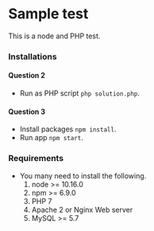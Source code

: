 Sample test
=====================================


This is a node and PHP test.

### Installations

#### Question 2
  * Run as PHP script `php solution.php`.
  
#### Question 3
  * Install packages `npm install`.
  * Run app `npm start`.

    
### Requirements

   * You many need to install the following.
     1. node >= 10.16.0
     2. npm >= 6.9.0
     3. PHP 7
     4. Apache 2 or Nginx Web server
     5. MySQL >= 5.7
